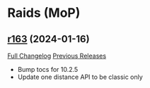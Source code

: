 # <DBM Mod> Raids (MoP)

## [r163](https://github.com/DeadlyBossMods/DBM-MoP/tree/r163) (2024-01-16)
[Full Changelog](https://github.com/DeadlyBossMods/DBM-MoP/compare/r162...r163) [Previous Releases](https://github.com/DeadlyBossMods/DBM-MoP/releases)

- Bump tocs for 10.2.5  
- Update one distance API to be classic only  
